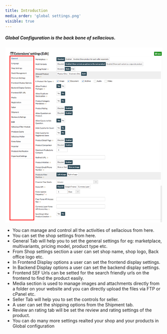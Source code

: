 ```yaml
---
title: Introduction
media_order: 'global settings.png'
visible: true
---
```


##### **Global Configuration is the back bone of sellacious.**

![](global%20settings.png)

* You can manage and control all the activities of sellacious from here.<br>
* You can set the shop settings from here.<br>
* General Tab will help you to set the general settings for eg: marketplace, multivariants, pricing model, product type etc.<br>
* From Shop settings section a user can set shop name, shop logo, Back office logo etc. <br>
* In Frontend Display options a user can set the frontend display settings.<br>
* In Backend Display options a user can set the backend display settings.<br>
* Frontend SEF Urls can be setted for the search friendly urls on the frontend to find the product easily.<br>
* Media section is used to manage images and attachments directly from a folder on your website and you can directly upload the files via FTP or cPanel etc.<br>
* Seller Tab will help you to set the controls for seller.<br>
* A user can set the shipping options from the Shipment tab.<br>
* Review an rating tab will be set the review and rating settings of the product.<br>
* You can do many more settings realted your shop and your products in Global configuration